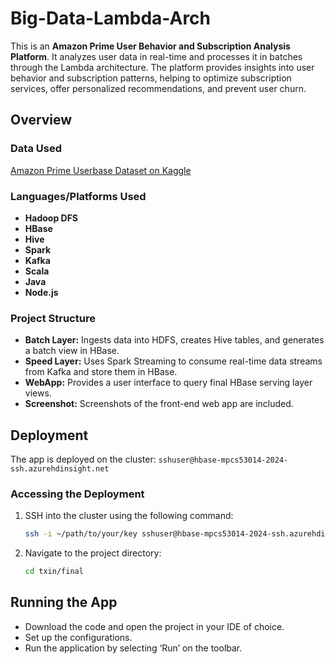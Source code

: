 # Big-Data-Lambda-Arch

This is an **Amazon Prime User Behavior and Subscription Analysis Platform**. It analyzes user data in real-time and processes it in batches through the Lambda architecture. The platform provides insights into user behavior and subscription patterns, helping to optimize subscription services, offer personalized recommendations, and prevent user churn.

## Overview

### Data Used
[Amazon Prime Userbase Dataset on Kaggle](https://www.kaggle.com/datasets/arnavsmayan/amazon-prime-userbase-dataset?resource=download)

### Languages/Platforms Used
- **Hadoop DFS**
- **HBase**
- **Hive**
- **Spark**
- **Kafka**
- **Scala**
- **Java**
- **Node.js**

### Project Structure
- **Batch Layer:** Ingests data into HDFS, creates Hive tables, and generates a batch view in HBase.
- **Speed Layer:** Uses Spark Streaming to consume real-time data streams from Kafka and store them in HBase.
- **WebApp:** Provides a user interface to query final HBase serving layer views.
- **Screenshot:** Screenshots of the front-end web app are included.

## Deployment

The app is deployed on the cluster: `sshuser@hbase-mpcs53014-2024-ssh.azurehdinsight.net`

### Accessing the Deployment
1. SSH into the cluster using the following command:
   ```bash
   ssh -i ~/path/to/your/key sshuser@hbase-mpcs53014-2024-ssh.azurehdinsight.net
2. Navigate to the project directory:
   ```bash
   cd txin/final

## Running the App
- Download the code and open the project in your IDE of choice.
- Set up the configurations.
- Run the application by selecting ‘Run’ on the toolbar.

